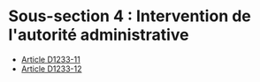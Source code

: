 # Sous-section 4 : Intervention de l'autorité administrative

* [Article D1233-11](./LEGIARTI000027647716.md)
* [Article D1233-12](./LEGIARTI000027647711.md)
